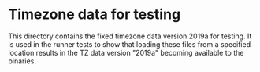 # Timezone data for testing

This directory contains the fixed timezone data version 2019a for testing. It is
used in the runner tests to show that loading these files from a specified
location results in the TZ data version "2019a" becoming available to the
binaries.
